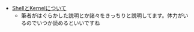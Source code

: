 
- [ShellとKernelについて](https://qiita.com/ko1nksm/items/935be63e940f00e4c228)
  - 筆者がはぐらかした説明とか諸々をきっちりと説明してます。体力がいるのでいつか読めるといいですね
